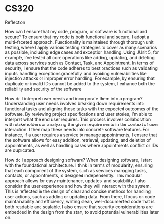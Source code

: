 # CS320

Reflection

How can I ensure that my code, program, or software is functional and secure?
To ensure that my code is both functional and secure, I adopt a multi-faceted approach. Functionality is maintained through thorough unit testing, where I apply various testing strategies to cover as many scenarios as possible, including edge cases and exception handling. Using JUnit 5, for example, I’ve tested all core operations like adding, updating, and deleting data across services such as Contact, Task, and Appointment. In terms of security, I ensure that the code adheres to best practices such as validating inputs, handling exceptions gracefully, and avoiding vulnerabilities like injection attacks or improper error handling. For example, by ensuring that duplicate or invalid IDs cannot be added to the system, I enhance both the reliability and security of the software.

How do I interpret user needs and incorporate them into a program?
Understanding user needs involves breaking down requirements into functional tasks and aligning those tasks with the expected outcomes of the software. By reviewing project specifications and user stories, I’m able to interpret what the end user requires. This process involves collaboration with stakeholders or analyzing the given requirements in the context of user interaction. I then map these needs into concrete software features. For instance, if a user requires a service to manage appointments, I ensure that the software allows for easy addition, retrieval, updating, and deletion of appointments, as well as handling cases where appointments conflict or IDs are duplicated.

How do I approach designing software?
When designing software, I start with the foundational architecture. I think in terms of modularity, ensuring that each component of the system, such as services managing tasks, contacts, or appointments, is designed independently. This modular approach allows for easy maintenance, updates, and scalability. I also consider the user experience and how they will interact with the system. This is reflected in the design of clear and concise methods for handling user actions, such as adding or updating data. From there, I focus on code maintainability and efficiency, writing clean, well-documented code that is both readable and scalable. I also ensure that security considerations are embedded in the design from the start, to avoid potential vulnerabilities later on.
